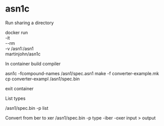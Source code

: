 # asn1c

Run sharing a directory

docker run \
       -it \
       --rm \
       -v /asn1:/asn1 \
       martinjohn/asn1c

In container build compiler

asn1c -fcompound-names /asn1/spec.asn1
make -f converter-example.mk
cp converter-exampl /asn1/spec.bin 

exit container

List types

/asn1/spec.bin -p list

Convert from ber to xer
/asn1/spec.bin -p type -iber -oxer input > output
